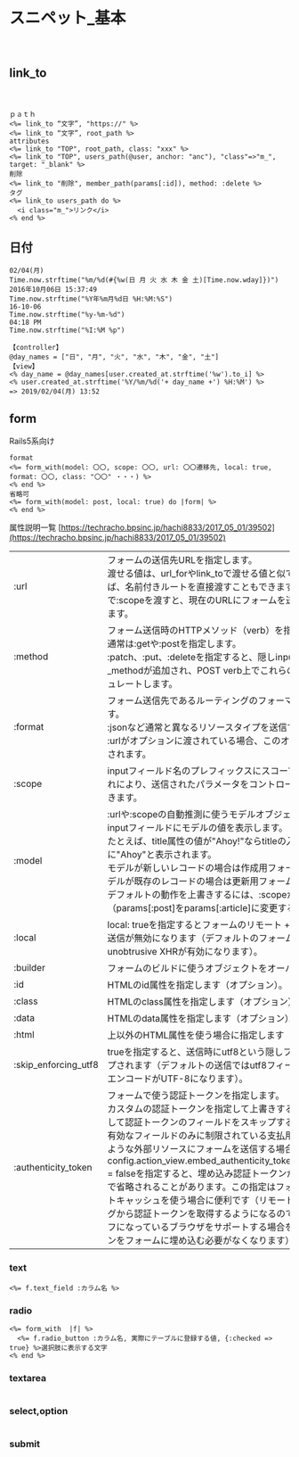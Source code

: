 
　  
　  
# スニペット_基本
　  
## link_to
　  
```
ｐａｔｈ
<%= link_to “文字”, "https://" %>
<%= link_to “文字”, root_path %>
attributes
<%= link_to "TOP", root_path, class: "xxx" %>
<%= link_to "TOP", users_path(@user, anchor: "anc"), "class"=>"m_", target: "_blank" %>
削除
<%= link_to "削除", member_path(params[:id]), method: :delete %>
タグ
<%= link_to users_path do %>
  <i class="m_">リンク</i>
<% end %>
```

## 日付

```
02/04(月)
Time.now.strftime("%m/%d(#{%w(日 月 火 水 木 金 土)[Time.now.wday]})")
2016年10月06日 15:37:49
Time.now.strftime("%Y年%m月%d日 %H:%M:%S")
16-10-06
Time.now.strftime("%y-%m-%d")
04:18 PM
Time.now.strftime("%I:%M %p")
```

```
【controller】
@day_names = ["日", "月", "火", "水", "木", "金", "土"]
【view】
<% day_name = @day_names[user.created_at.strftime('%w').to_i] %>
<% user.created_at.strftime('%Y/%m/%d('+ day_name +') %H:%M') %>
=> 2019/02/04(月) 13:52
```

## form

Rails5系向け

```
format
<%= form_with(model: 〇〇, scope: 〇〇, url: 〇〇遷移先, local: true, format: 〇〇, class: "〇〇" ・・・) %>
<% end %>
省略可
<%= form_with(model: post, local: true) do |form| %>
<% end %>
```

属性説明一覧 [https://techracho.bpsinc.jp/hachi8833/2017_05_01/39502](https://techracho.bpsinc.jp/hachi8833/2017_05_01/39502)

|          |      |
| -------- | ---- |
| :url     | フォームの送信先URLを指定します。<br>渡せる値は、url_forやlink_toで渡せる値と似ています。たとえば、名前付きルートを直接渡すこともできますし、:urlなしで:scopeを渡すと、現在のURLにフォームを送信することもできます。  |
| :method  | フォーム送信時のHTTPメソッド（verb）を指定します。<br>通常は:getや:postを指定します。<br>:patch、:put、:deleteを指定すると、隠しinput名の後ろに_methodが追加され、POST verb上でこれらのHTTP verbをシミュレートします。  |
| :format  | フォーム送信先であるルーティングのフォーマットを指定します。<br>:jsonなど通常と異なるリソースタイプを送信するのに便利です。<br>:urlがオプションに渡されている場合、このオプションはスキップされます。 |
| :scope   | inputフィールド名のプレフィックスにスコープを追加します。これにより、送信されたパラメータをコントローラでグループ化できます。 |
| :model   | :urlや:scopeの自動推測に使うモデルオブジェクトを指定し、inputフィールドにモデルの値を表示します。<br>たとえば、title属性の値が"Ahoy!"ならtitleの入力フィールドの値に"Ahoy"と表示されます。<br>モデルが新しいレコードの場合は作成用フォームが生成され、モデルが既存のレコードの場合は更新用フォームが生成されます。<br>デフォルトの動作を上書きするには、:scopeか:urlを渡します（params[:post]をparams[:article]に変更するなど）。 |
| :local   | local: trueを指定するとフォームのリモート + unobtrusive XHR送信が無効になります（デフォルトのフォームではリモート + unobtrusive XHRが有効になります）。 |
| :builder | フォームのビルドに使うオブジェクトをオーバーライドします。 |
| :id      | HTMLのid属性を指定します（オプション）。 |
| :class   | HTMLのclass属性を指定します（オプション）。 |
| :data    | HTMLのdata属性を指定します（オプション）。 |
| :html    | 上以外のHTML属性を使う場合に指定します（オプション）。 |
| :skip_enforcing_utf8 | trueを指定すると、送信時にutf8という隠しフィールドがスキップされます（デフォルトの送信ではutf8フィールドが出力されてエンコードがUTF-8になります）。 |
| :authenticity_token  | フォームで使う認証トークンを指定します。<br>カスタムの認証トークンを指定して上書きすることも、falseを渡して認証トークンのフィールドをスキップすることもできます。<br>有効なフィールドのみに制限されている支払用ゲートウェイへのような外部リソースにフォームを送信する場合に便利です。<br>config.action_view.embed_authenticity_token_in_remote_forms = falseを指定すると、埋め込み認証トークンがリモートフォームで省略されることがあります。この指定はフォームでフラグメントキャッシュを使う場合に便利です（リモートフォームがmetaタグから認証トークンを取得するようになるので、JavaScriptがオフになっているブラウザをサポートする場合を除けば認証トークンをフォームに埋め込む必要がなくなります）。 |


### text

```
<%= f.text_field :カラム名 %>
```

### radio

```
<%= form_with  |f| %>
  <%= f.radio_button :カラム名, 実際にテーブルに登録する値, {:checked => true} %>選択肢に表示する文字
<% end %>
```

### textarea

```
```

### select,option

```
```

### submit

```
```


